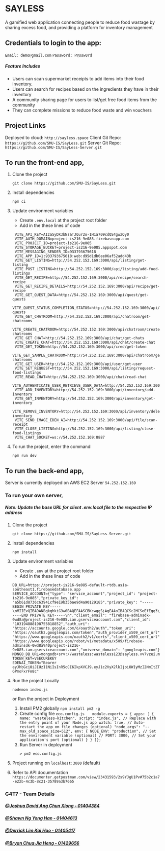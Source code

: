 # SAYLESS

A gamified web application connecting people to reduce food wastage by sharing excess food, and providing a platform for inventory management

## Credentials to login to the app:

`Email: demo@gmail.com`
`Password: P@ssw0rd`

##### Feature Includes

- Users can scan supermarket receipts to add items into their food inventory.
- Users can search for recipes based on the ingredients they have in their inventory
- A community sharing page for users to list/get free food items from the community
- They can complete missions to reduce food waste and win vouchers

## Project Links

Deployed to cloud: `http://sayless.space`
Client Git Repo: `https://github.com/SMU-IS/SayLess.git`
Server Git Repo: `https://github.com/SMU-IS/SayLess-Server.git`

## To run the front-end app,

1. Clone the project

   ```
   git clone https://github.com/SMU-IS/SayLess.git
   ```

2. Install dependencies

   ```
   npm ci
   ```

3. Update environment variables

   - Create `.env.local` at the project root folder
   - Add in the these lines of code

   ```
    VITE_API_KEY=AIzaSyDK3bNzaTJQur2o-1H1a709cdQS4gwzQy0
    VITE_AUTH_DOMAIN=project-is216-9e085.firebaseapp.com
    VITE_PROJECT_ID=project-is216-9e085
    VITE_STORAGE_BUCKET=project-is216-9e085.appspot.com
    VITE_MESSAGING_SENDER_ID=933793675618
    VITE_APP_ID=1:933793675618:web:d95d1db6ee06af52add43b
    VITE_GET_LISTING=http://54.252.152.169:3000/api/listing/get-listing
    VITE_POST_LISTING=http://54.252.152.169:3000/api/listing/add-food-listings
    VITE_GET_RECIPE=http://54.252.152.169:3000/api/recipe/search-recipe
    VITE_GET_RECIPE_DETAILS=http://54.252.152.169:3000/api/recipe/get-recipe
    VITE_GET_QUEST_DATA=http://54.252.152.169:3000/api/quest/get-quests
    VITE_QUEST_STATUS_COMPLETION_STATUS=http://54.252.152.169:3000/api/quest/update-quests
    VITE_GET_CHATROOM=http://54.252.152.169:3000/api/chatroom/get-chatrooms
    VITE_CREATE_CHATROOM=http://54.252.152.169:3000/api/chatroom/create-chatrooms
    VITE_GET_CHAT=http://54.252.152.169:3000/api/chat/get-chats
    VITE_CREATE_CHAT=http://54.252.152.169:3000/api/chat/create-chat
    VITE_GET_TOKEN=http://54.252.152.169:3000/api/cred/get-token
    VITE_GET_SAMPLE_CHATROOM=http://54.252.152.169:3000/api/chatroom/get-chatrooms
    VITE_GET_USER=http://54.252.152.169:3000/api/user/get-user
    VITE_SET_REQUEST=http://54.252.152.169:3000/api/listing/request-food-listings
    VITE_READ_CHAT=http://54.252.152.169:3000/api/chat/read-chat
    VITE_AUTHENTICATE_USER_RETRIEVE_USER_DATA=http://54.252.152.169:3000/api/user/auth
    VITE_ADD_INVENTORY=http://54.252.152.169:3000/api/inventory/add-inventory
    VITE_GET_INVENTORY=http://54.252.152.169:3000/api/inventory/get-inventory
    VITE_REMOVE_INVENTORY=http://54.252.152.169:3000/api/inventory/delete-inventory
    VITE_SEND_IMAGE_EDEN_AI=http://54.252.152.169:3000/api/file/scan-receipt
    VITE_CLOSE_LISTING=http://54.252.152.169:3000/api/listing/close-food-listings
    VITE_CHAT_SOCKET=ws://54.252.152.169:8887
   ```

4. To run the project, enter the command

   ```
   npm run dev
   ```

## To run the back-end app,

Server is currently deployed on AWS EC2 Server
`54.252.152.169`

### To run your own server,

##### Note: Update the base URL for client .env.local file to the respective IP address

1. Clone the project

   ```
   git clone https://github.com/SMU-IS/SayLess-Server.git
   ```

2. Install dependencies

   `npm install`

3. Update environment variables

   - Create `.env` at the project root folder
   - Add in the these lines of code

   ```
   DB_URL=https://project-is216-9e085-default-rtdb.asia-southeast1.firebasedatabase.app
   SERVICE_ACCOUNT={"type": "service_account","project_id": "project-is216-9e085","private_key_id": "a5b61d8736c63941cf9e19b35bae9d4a90129185","private_key": "-----BEGIN PRIVATE KEY-----\nMIIEvQIBADANBgkqhkiG9w0BAQEFAASCBKcwggSjAgEAAoIBAQCSc2MCSeEfEgq3\nbqLj6h2MO3sgx0LPmOaznHlrEbBF8EvIjbmjaSvC2It2NJ4CqPH9RPvJ6iuTpLEm\nIH+EV7SJiQiu6JBp888gBqy6C6rMPEwwzDU73GgOQOaVByKUwrFjtXouT7hwj1iy\ndZ8wb8/aGSzqA1fgagVOLjvrAWlJB14A/Jb2ulFiBOdij7kgUj6b9W7R1vgRlKKx\nCyot4kUH4sAwIVA9DzgSTdAYY/ckgyNAAKaudiv0SDZ+O8KgG+gsXAAUTnuSWUpq\n3O1h/z4FwGdA52ognd1i2NGI1det3skADCCzOGI8v+GWJLimXyUCjhQluGxNQ8al\nUqCst0mfAgMBAAECggEABtOTOwuB/SjGtNGf+rjgINyypAWlxC5bQFQOUELGPvxV\nnkcGE6IyO29xLDA8RCpVAegfj+jAKq484WapQdxHA8tXb7RS64sgsjfCANM6ZlYt\nxLiJPiI5IJ6ssyfw2CUtawvXGZPSTRqYT9SuClv1Cg/SW5GOnMrCEkQA4CSYsqId\neuOLDH0GYYN9APJPqOmhs8F87+P3JSSztQQi8B4EdILors1Vpizsy8/ErYbT1e92\nJlAbuuMMDkKDR9ipk7wXuRy9fLy+aZkrWAPVjx0dQ1UWIvtU5NxU260iqxagO6nA\nom3+bkrDEPNTKmnHVtDUHWasdMsXIL8IyvdRHzz4gQKBgQDN7v889ei5kkuRBiER\nEjhwTGppUqszsAURoqvDgQsNVLW5+BnKJj9IzfCzDs+IWfb3bY7ycwyooZgR5c+3\nBEl5JPBMxtjnvDifavJu0P5P31z/JB0VqyUZKcb4XsI1p4IZqMW5cbibvmnwEALz\ntAIoLOoB3iaGlLFLgssm34pUaQKBgQC2DkO5xemVQJQ0waAevALjgPtN+hE5IXQz\nPyJNUnJ2/DU1YxoEmQnqUifSqES7TCOIVVHVBclHQobU6A/K+hDf/MyMS4xlC/yg\nXY39aNerKuJfrcNAzzQlJOLd7yn09q411pNtmcwWiRnupha0VAmEBa00qKAgTLHc\ndrQ9+AzMxwKBgQCvv8duxEOQlC0PoNZ5lj46gMzUBCx+GTvKODU0zZ2cC+5nvzhr\nUEb0IGXKutoc+QKPWZ4EhnGIPRjmNWYXQH5f+ElojM+yvezpCMHMF2riybK5QJ3d\nz0kC96eKcnx2g/XBZksQn+A4csJAkbmjOL4agXJYk7n3Y1EIK6CrFV4d+QKBgAOO\n+dHqxWsObRcu5bNUF3Zc8gyPI8ELH1tVE5WRU/1xZpTZkAug9imnW3HpqhZDIbqr\neEMCrvF+omYM9yoPgz7tkQ34+BCNkG2OBpV6dCS7XNtj6RoeMrW7J9gQsbBBFhyl\nShJtXCjgmyooAu+ZaOo0tjL+TMr01NErXNCNRarHAoGALk1Ajag63kus7R+wN0tf\n9ZaQvrDOxsL+bQ3cItKmTo0MquypUeXycShF73AZJFoaxe+RPnTYGdK+zltKbERt\nlGHhn0rGmzf1vP/14wvIve2q48V3RRXG9rdcthMa18Nm93ONGlFPTnzxDnwQDZvw\nCog6WUfNTGs7jsH96jFgJ8g=\n-----END PRIVATE KEY-----\n","client_email": "firebase-adminsdk-0wd8a@project-is216-9e085.iam.gserviceaccount.com","client_id": "103194888198755818852","auth_uri": "https://accounts.google.com/o/oauth2/auth","token_uri": "https://oauth2.googleapis.com/token","auth_provider_x509_cert_url": "https://www.googleapis.com/oauth2/v1/certs","client_x509_cert_url": "https://www.googleapis.com/robot/v1/metadata/x509/firebase-adminsdk-0wd8a%40project-is216-9e085.iam.gserviceaccount.com","universe_domain": "googleapis.com"}
   MONGO_DB_URL=mongodb+srv://wasteless:wasteless123@sayless.vv7vzei.mongodb.net/SAYLESS
   TOKEN_KEY=VSECUREKEY
   EDENAI_TOKEN="Bearer eyJhbGciOiJIUzI1NiIsInR5cCI6IkpXVCJ9.eyJ1c2VyX2lkIjoiOWIyMzI2NmItZTgzZi00OGM5LTk2ODItZWI3YWMzNmI0MDdkIiwidHlwZSI6ImFwaV90b2tlbiJ9.t8xT9g3b_YRvfB1W_18tz8RhjMDTBAd-GPmoFxrFn8c"
   ```

4. Run the project Locally

   `nodemon index.js`

   or
   Run the project in Deployment

   1. Install PM2 globally
      `npm install pm2 -g`
   2. Create config file
      `eco.config.js`
      `    module.exports = {
apps: [
    {
        name: "wasteless-kitchen",
        script: "index.js", // Replace with the entry point of your Node.js app
        watch: true, // Auto-restart the app on file changes (optional)
        "node_args": "--max_old_space_size=512",
        env: {
        NODE_ENV: "production", // Set the environment variable (optional)
        // PORT: 3000, // Set your application's port (optional)
    }
   }
 ]};
 `
   3. Run Server in deployment
      ```
      > pm2 eco.config.js
      ```

5. Project running on `localhost:3000` (default)

6. Refer to API documentation
   `https://documenter.getpostman.com/view/23431593/2s9YJgU1Pv#75b2c1a7-e22b-4c3b-8c21-35789a3b7665`

### G4T7 - Team Details

##### [@Joshua David Ang Chun Xiong - 01404384](https://github.com/joshuadavidang)

##### [@Shawn Ng Yong Han - 01404613](https://github.com/shawnkharece)

##### [@Derrick Lim Kai Hao - 01405417](https://github.com/derrick-lkh)

##### [@Bryan Chua Jia Heng - 01429656](https://github.com/bryantheball)
